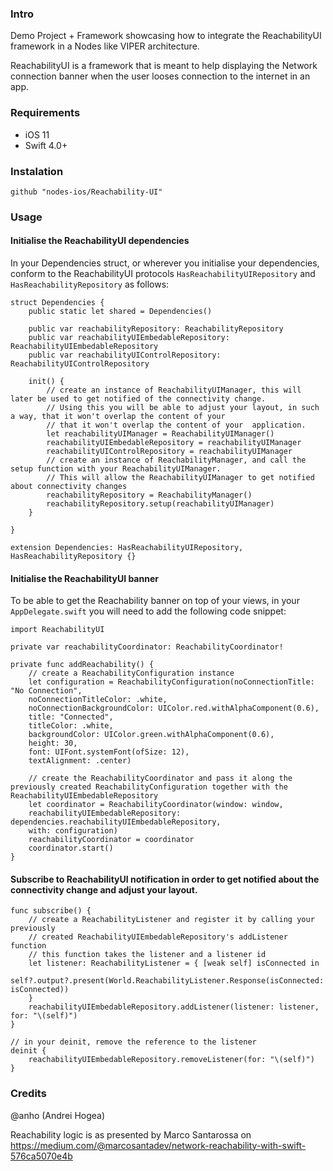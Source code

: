 ### Intro

Demo Project + Framework showcasing how to integrate the ReachabilityUI framework in a Nodes like VIPER architecture.

ReachabilityUI is a framework that is meant to help displaying the Network connection banner when the user looses connection to the internet in an app.

### Requirements

- iOS 11
- Swift 4.0+

### Instalation 

`github "nodes-ios/Reachability-UI"`

### Usage 

#### Initialise the ReachabilityUI dependencies

In your Dependencies struct, or wherever you initialise your dependencies, conform to the ReachabilityUI protocols `HasReachabilityUIRepository` and `HasReachabilityRepository` as follows: 

```
struct Dependencies {
    public static let shared = Dependencies()

    public var reachabilityRepository: ReachabilityRepository
    public var reachabilityUIEmbedableRepository: ReachabilityUIEmbedableRepository
    public var reachabilityUIControlRepository: ReachabilityUIControlRepository

    init() {
        // create an instance of ReachabilityUIManager, this will later be used to get notified of the connectivity change.    
        // Using this you will be able to adjust your layout, in such a way, that it won't overlap the content of your 
        // that it won't overlap the content of your  application.
        let reachabilityUIManager = ReachabilityUIManager()
        reachabilityUIEmbedableRepository = reachabilityUIManager
        reachabilityUIControlRepository = reachabilityUIManager
        // create an instance of ReachabilityManager, and call the setup function with your ReachabilityUIManager.
        // This will allow the ReachabilityUIManager to get notified about connectivity changes
        reachabilityRepository = ReachabilityManager()
        reachabilityRepository.setup(reachabilityUIManager)
    }

}

extension Dependencies: HasReachabilityUIRepository, HasReachabilityRepository {}
```

#### Initialise the ReachabilityUI banner 

To be able to get the Reachability banner on top of your views, in your `AppDelegate.swift` you will need to add the following code snippet: 

```
import ReachabilityUI

private var reachabilityCoordinator: ReachabilityCoordinator!

private func addReachability() {
    // create a ReachabilityConfiguration instance  
    let configuration = ReachabilityConfiguration(noConnectionTitle: "No Connection",
    noConnectionTitleColor: .white,
    noConnectionBackgroundColor: UIColor.red.withAlphaComponent(0.6),
    title: "Connected",
    titleColor: .white,
    backgroundColor: UIColor.green.withAlphaComponent(0.6),
    height: 30,
    font: UIFont.systemFont(ofSize: 12),
    textAlignment: .center)
    
    // create the ReachabilityCoordinator and pass it along the previously created ReachabilityConfiguration together with the ReachabilityUIEmbedableRepository
    let coordinator = ReachabilityCoordinator(window: window,
    reachabilityUIEmbedableRepository: dependencies.reachabilityUIEmbedableRepository,
    with: configuration)
    reachabilityCoordinator = coordinator
    coordinator.start()
}
```

#### Subscribe to ReachabilityUI notification in order to get notified about the connectivity change and adjust your layout. 

```
func subscribe() {
    // create a ReachabilityListener and register it by calling your previously
    // created ReachabilityUIEmbedableRepository's addListener function 
    // this function takes the listener and a listener id
    let listener: ReachabilityListener = { [weak self] isConnected in
    self?.output?.present(World.ReachabilityListener.Response(isConnected: isConnected))
    }
    reachabilityUIEmbedableRepository.addListener(listener: listener, for: "\(self)")
}

// in your deinit, remove the reference to the listener
deinit {
    reachabilityUIEmbedableRepository.removeListener(for: "\(self)")
}
```


### Credits

@anho (Andrei Hogea)

Reachability logic is as presented by Marco Santarossa on https://medium.com/@marcosantadev/network-reachability-with-swift-576ca5070e4b
